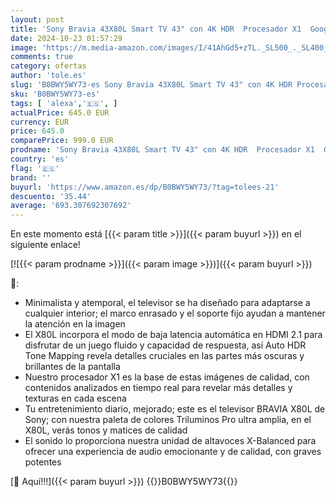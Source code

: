 ```yaml
---
layout: post
title: 'Sony Bravia 43X80L Smart TV 43" con 4K HDR  Procesador X1  Google TV  Dolby Vision y Atmos  Asistentes de Voz Google y Alexa  Funciones Eco  Bluetooth  Chromecast Incorporado  2023'
date: 2024-10-23 01:57:29
image: 'https://m.media-amazon.com/images/I/41AhGd5+zTL._SL500_._SL400_.jpg'
comments: true
category: ofertas
author: 'tole.es'
slug: 'B0BWY5WY73-es Sony Bravia 43X80L Smart TV 43" con 4K HDR Procesador X1...'
sku: 'B0BWY5WY73-es'
tags: [ 'alexa','🇪🇸', ]
actualPrice: 645.0 EUR
currency: EUR
price: 645.0
comparePrice: 999.0 EUR
prodname: 'Sony Bravia 43X80L Smart TV 43" con 4K HDR  Procesador X1  Google TV  Dolby Vision y Atmos  Asistentes de Voz Google y Alexa  Funciones Eco  Bluetooth  Chromecast Incorporado  2023'
country: 'es'
flag: '🇪🇸'
brand: ''
buyurl: 'https://www.amazon.es/dp/B0BWY5WY73/?tag=tolees-21'
descuento: '35.44'
average: '693.307692307692'
---
```


En este momento está [{{< param title >}}]({{< param buyurl >}}) en el siguiente enlace!

[![{{< param prodname >}}]({{< param image >}})]({{< param buyurl >}})

🔎:

- Minimalista y atemporal, el televisor se ha diseñado para adaptarse a cualquier interior; el marco enrasado y el soporte fijo ayudan a mantener la atención en la imagen
- El X80L incorpora el modo de baja latencia automática en HDMI 2.1 para disfrutar de un juego fluido y capacidad de respuesta, así Auto HDR Tone Mapping revela detalles cruciales en las partes más oscuras y brillantes de la pantalla
- Nuestro procesador X1 es la base de estas imágenes de calidad, con contenidos analizados en tiempo real para revelar más detalles y texturas en cada escena
- Tu entretenimiento diario, mejorado; este es el televisor BRAVIA X80L de Sony; con nuestra paleta de colores Triluminos Pro ultra amplia, en el X80L, verás tonos y matices de calidad
- El sonido lo proporciona nuestra unidad de altavoces X-Balanced para ofrecer una experiencia de audio emocionante y de calidad, con graves potentes

[🛒 Aquí!!!]({{< param buyurl >}})
{{<world>}}B0BWY5WY73{{</world>}}
